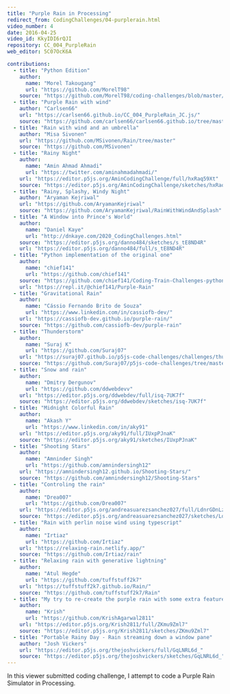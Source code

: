 ```yaml
---
title: "Purple Rain in Processing"
redirect_from: CodingChallenges/04-purplerain.html
video_number: 4
date: 2016-04-25
video_id: KkyIDI6rQJI
repository: CC_004_PurpleRain
web_editor: 5C07OcK6A

contributions:
  - title: "Python Edition"
    author:
      name: "Morel Takougang"
      url: "https://github.com/MorelT98"
    source: "https://github.com/MorelT98/coding-challenges/blob/master/004_purple_rain.py"
  - title: "Purple Rain with wind"
    author: "Carlsen66"
    url: "https://carlsen66.github.io/CC_004_PurpleRain_JC.js/"
    source: "https://github.com/carlsen66/carlsen66.github.io/tree/master/CC_004_PurpleRain_JC.js"
  - title: "Rain with wind and an umbrella"
    author: "Misa Sivonen"
    url: "https://github.com/MSivonen/Rain/tree/master"
    source: "https://github.com/MSivonen"
  - title: "Rainy Night"
    author:
      name: "Amin Ahmad Ahmadi"
      url: "https://twitter.com/aminahmadahmadi/"
    url: "https://editor.p5js.org/AminCodingChallenge/full/hxRaq59Xt"
    source: "https://editor.p5js.org/AminCodingChallenge/sketches/hxRaq59Xt"
  - title: "Rainy, Splashy, Windy Night"
    author: "Aryaman Kejriwal"
    url: "https://github.com/AryamanKejriwal"
    source: "https://github.com/AryamanKejriwal/RainWithWindAndSplash"
  - title: "A Window into Prince's World"
    author:
      name: "Daniel Kaye"
      url: "http://dnkaye.com/2020_CodingChallenges.html"
    source: "https://editor.p5js.org/danno484/sketches/s_tE8ND4R"
    url: "https://editor.p5js.org/danno484/full/s_tE8ND4R"
  - title: "Python implementation of the original one"
    author:
      name: "chief141"
      url: "https://github.com/chief141"
    source: "https://github.com/chief141/Coding-Train-Challenges-python/tree/master/Purple-Rain"
    url: "https://repl.it/@chief141/Purple-Rain"
  - title: "Gravitational Rain"
    author:
      name: "Cássio Fernando Brito de Souza"
      url: "https://www.linkedin.com/in/cassiofb-dev/"
    url: "https://cassiofb-dev.github.io/purple-rain/"
    source: "https://github.com/cassiofb-dev/purple-rain"
  - title: "Thunderstorm"
    author:
      name: "Suraj K"
      url: "https://github.com/Suraj07"
    url: "https://suraj07.github.io/p5js-code-challenges/challenges/thunderstorm/"
    source: "https://github.com/Suraj07/p5js-code-challenges/tree/master/challenges/thunderstorm"
  - title: "Snow and rain"
    author:
      name: "Dmitry Dergunov"
      url: "https://github.com/ddwebdevv"
    url: "https://editor.p5js.org/ddwebdev/full/isq-7UK7f"
    source: "https://editor.p5js.org/ddwebdev/sketches/isq-7UK7f"
  - title: "Midnight Colorful Rain"
    author:
      name: "Akash Y"
      url: "https://www.linkedin.com/in/aky91"
    url: "https://editor.p5js.org/aky91/full/IUxpPJnaK"
    source: "https://editor.p5js.org/aky91/sketches/IUxpPJnaK"
  - title: "Shooting Stars"
    author:
      name: "Amninder Singh"
      url: "https://github.com/amnindersingh12"
    url: "https://amnindersingh12.github.io/Shooting-Stars/"
    source: "https://github.com/amnindersingh12/Shooting-Stars"
  - title: "Controling the rain"
    author:
      name: "Drea007"
      url: "https://github.com/Drea007"
    url: "https://editor.p5js.org/andreasuarezsanchez027/full/LdnrGDnLz"
    source: "https://editor.p5js.org/andreasuarezsanchez027/sketches/LdnrGDnLz"
  - title: "Rain with perlin noise wind using typescript"
    author:
      name: "Irtiaz"
      url: "https://github.com/Irtiaz"
    url: "https://relaxing-rain.netlify.app/"
    source: "https://github.com/Irtiaz/rain"
  - title: "Relaxing rain with generative lightning"
    author:
      name: "Atul Hegde"
      url: "https://github.com/tuffstuff2k7"
    url: "https://tuffstuff2k7.github.io/Rain/"
    source: "https://github.com/tuffstuff2k7/Rain"
  - title: "My try to re-create the purple rain with some extra features"
    author:
      name: "Krish"
      url: "https://github.com/KrishAgarwal2811"
    url: "https://editor.p5js.org/Krish2811/full/ZKmu9Zml7"
    source: "https://editor.p5js.org/Krish2811/sketches/ZKmu9Zml7"
  - title: "Portable Rainy Day - Rain streaming down a window pane"
    author: "Josh Vickers"
    url: "https://editor.p5js.org/thejoshvickers/full/GqLNRL6d_"
    source: "https://editor.p5js.org/thejoshvickers/sketches/GqLNRL6d_"
---
```

In this viewer submitted coding challenge, I attempt to code a Purple Rain Simulator in Processing.
